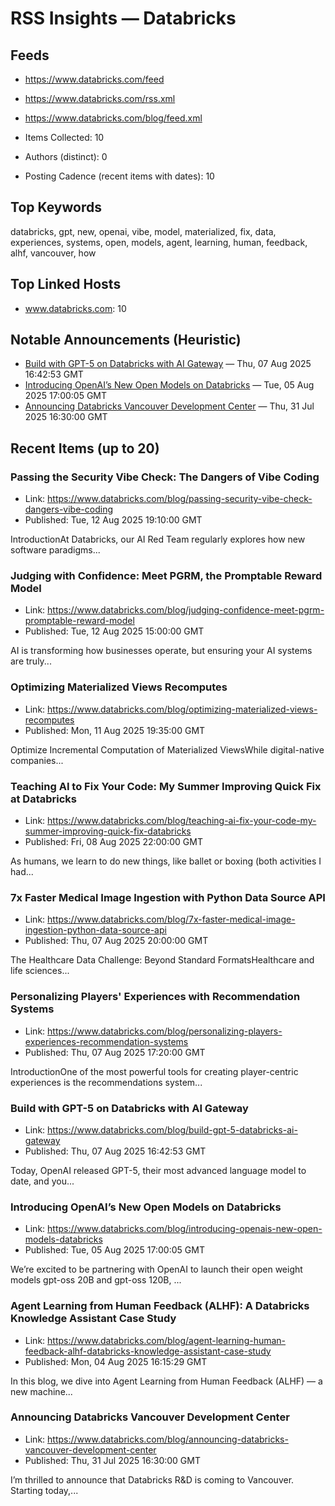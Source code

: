 # RSS Insights — Databricks

## Feeds
- https://www.databricks.com/feed
- https://www.databricks.com/rss.xml
- https://www.databricks.com/blog/feed.xml

- Items Collected: 10
- Authors (distinct): 0
- Posting Cadence (recent items with dates): 10

## Top Keywords

databricks, gpt, new, openai, vibe, model, materialized, fix, data, experiences, systems, open, models, agent, learning, human, feedback, alhf, vancouver, how

## Top Linked Hosts

- www.databricks.com: 10

## Notable Announcements (Heuristic)

- [Build with GPT-5 on Databricks with AI Gateway](https://www.databricks.com/blog/build-gpt-5-databricks-ai-gateway) — Thu, 07 Aug 2025 16:42:53 GMT
- [Introducing OpenAI’s New Open Models on Databricks](https://www.databricks.com/blog/introducing-openais-new-open-models-databricks) — Tue, 05 Aug 2025 17:00:05 GMT
- [Announcing Databricks Vancouver Development Center](https://www.databricks.com/blog/announcing-databricks-vancouver-development-center) — Thu, 31 Jul 2025 16:30:00 GMT

## Recent Items (up to 20)

### Passing the Security Vibe Check: The Dangers of Vibe Coding
- Link: https://www.databricks.com/blog/passing-security-vibe-check-dangers-vibe-coding
- Published: Tue, 12 Aug 2025 19:10:00 GMT

IntroductionAt Databricks, our AI Red Team regularly explores how new software paradigms...

### Judging with Confidence: Meet PGRM, the Promptable Reward Model
- Link: https://www.databricks.com/blog/judging-confidence-meet-pgrm-promptable-reward-model
- Published: Tue, 12 Aug 2025 15:00:00 GMT

AI is transforming how businesses operate, but ensuring your AI systems are truly...

### Optimizing Materialized Views Recomputes
- Link: https://www.databricks.com/blog/optimizing-materialized-views-recomputes
- Published: Mon, 11 Aug 2025 19:35:00 GMT

Optimize Incremental Computation of Materialized ViewsWhile digital-native companies...

### Teaching AI to Fix Your Code: My Summer Improving Quick Fix at Databricks
- Link: https://www.databricks.com/blog/teaching-ai-fix-your-code-my-summer-improving-quick-fix-databricks
- Published: Fri, 08 Aug 2025 22:00:00 GMT

As humans, we learn to do new things, like ballet or boxing (both activities I had...

### 7x Faster Medical Image Ingestion with Python Data Source API
- Link: https://www.databricks.com/blog/7x-faster-medical-image-ingestion-python-data-source-api
- Published: Thu, 07 Aug 2025 20:00:00 GMT

The Healthcare Data Challenge: Beyond Standard FormatsHealthcare and life sciences...

### Personalizing Players' Experiences with Recommendation Systems
- Link: https://www.databricks.com/blog/personalizing-players-experiences-recommendation-systems
- Published: Thu, 07 Aug 2025 17:20:00 GMT

IntroductionOne of the most powerful tools for creating player-centric experiences is the recommendations system...

### Build with GPT-5 on Databricks with AI Gateway
- Link: https://www.databricks.com/blog/build-gpt-5-databricks-ai-gateway
- Published: Thu, 07 Aug 2025 16:42:53 GMT

Today, OpenAI released GPT-5, their most advanced language model to date, and you...

### Introducing OpenAI’s New Open Models on Databricks
- Link: https://www.databricks.com/blog/introducing-openais-new-open-models-databricks
- Published: Tue, 05 Aug 2025 17:00:05 GMT

We’re excited to be partnering with OpenAI to launch their open weight models gpt-oss 20B and gpt-oss 120B, ...

### Agent Learning from Human Feedback (ALHF): A Databricks Knowledge Assistant Case Study
- Link: https://www.databricks.com/blog/agent-learning-human-feedback-alhf-databricks-knowledge-assistant-case-study
- Published: Mon, 04 Aug 2025 16:15:29 GMT

In this blog, we dive into Agent Learning from Human Feedback (ALHF)&nbsp;— a new machine...

### Announcing Databricks Vancouver Development Center
- Link: https://www.databricks.com/blog/announcing-databricks-vancouver-development-center
- Published: Thu, 31 Jul 2025 16:30:00 GMT

I’m thrilled to announce that Databricks R&amp;D is coming to Vancouver. Starting today,...
